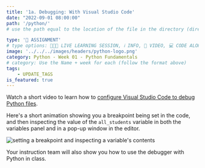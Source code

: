 ```yaml
---
title: '1a. Debugging: With Visual Studio Code'
date: "2022-09-01 08:00:00"
path: '/python/'
# use the path equal to the location of the file in the directory (directory structure)

type: '📝 ASSIGNMENT'
# type options: 👩🏽‍🏫 LIVE LEARNING SESSION, ℹ️ INFO, 🎥 VIDEO, 💻 CODE ALONG, 🥼LAB, ↩️ REVIEW/NOTES, 👥 GROUP LEARNING, 👷🏼‍♂️ GROUP PROJECT, 🧠 ASSESSMENT, 📝 ASSIGNMENT
image: '../../../images/headers/python-logo.png'
category: Python - Week 01 - Python Fundamentals
# category: Use the Name + week for each (follow the format above)
tags:
    - UPDATE_TAGS
is_featured: true
---
```


Watch a short video to learn how to [configure Visual Studio Code to debug Python files](https://youtu.be/scAOUwa9XvM).

Here's a short animation showing you a breakpoint being set in the code, and then inspecting the value of the `all_students` variable in both the variables panel and in a pop-up window in the editor.

![setting a breakpoint and inspecting a variable's contents](https://raw.githubusercontent.com/nashville-software-school/bangazon-llc/fa3ee5afaa6f6e13b9b7d549afcda17cb6f7b47a/book-1-kennels/chapters/images/debugging_intro.gif)

Your instruction team will also show you how to use the debugger with Python in class.
